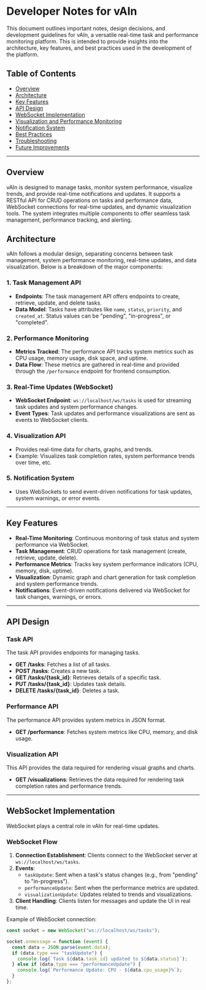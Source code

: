 # Developer Notes for vAIn

This document outlines important notes, design decisions, and development guidelines for vAIn, a versatile real-time task and performance monitoring platform. This is intended to provide insights into the architecture, key features, and best practices used in the development of the platform.

## Table of Contents

- [Overview](#overview)
- [Architecture](#architecture)
- [Key Features](#key-features)
- [API Design](#api-design)
- [WebSocket Implementation](#websocket-implementation)
- [Visualization and Performance Monitoring](#visualization-and-performance-monitoring)
- [Notification System](#notification-system)
- [Best Practices](#best-practices)
- [Troubleshooting](#troubleshooting)
- [Future Improvements](#future-improvements)

---

## Overview

vAIn is designed to manage tasks, monitor system performance, visualize trends, and provide real-time notifications and updates. It supports a RESTful API for CRUD operations on tasks and performance data, WebSocket connections for real-time updates, and dynamic visualization tools. The system integrates multiple components to offer seamless task management, performance tracking, and alerting.

## Architecture

vAIn follows a modular design, separating concerns between task management, system performance monitoring, real-time updates, and data visualization. Below is a breakdown of the major components:

### 1. **Task Management API**
- **Endpoints**: The task management API offers endpoints to create, retrieve, update, and delete tasks.
- **Data Model**: Tasks have attributes like `name`, `status`, `priority`, and `created_at`. Status values can be "pending", "in-progress", or "completed".
  
### 2. **Performance Monitoring**
- **Metrics Tracked**: The performance API tracks system metrics such as CPU usage, memory usage, disk space, and uptime.
- **Data Flow**: These metrics are gathered in real-time and provided through the `/performance` endpoint for frontend consumption.

### 3. **Real-Time Updates (WebSocket)**
- **WebSocket Endpoint**: `ws://localhost/ws/tasks` is used for streaming task updates and system performance changes.
- **Event Types**: Task updates and performance visualizations are sent as events to WebSocket clients.
  
### 4. **Visualization API**
- Provides real-time data for charts, graphs, and trends.
- Example: Visualizes task completion rates, system performance trends over time, etc.

### 5. **Notification System**
- Uses WebSockets to send event-driven notifications for task updates, system warnings, or error events.

---

## Key Features

- **Real-Time Monitoring**: Continuous monitoring of task status and system performance via WebSocket.
- **Task Management**: CRUD operations for task management (create, retrieve, update, delete).
- **Performance Metrics**: Tracks key system performance indicators (CPU, memory, disk, uptime).
- **Visualization**: Dynamic graph and chart generation for task completion and system performance trends.
- **Notifications**: Event-driven notifications delivered via WebSocket for task changes, warnings, or errors.

---

## API Design

### **Task API**
The task API provides endpoints for managing tasks. 

- **GET /tasks**: Fetches a list of all tasks.
- **POST /tasks**: Creates a new task.
- **GET /tasks/{task_id}**: Retrieves details of a specific task.
- **PUT /tasks/{task_id}**: Updates task details.
- **DELETE /tasks/{task_id}**: Deletes a task.

### **Performance API**
The performance API provides system metrics in JSON format.

- **GET /performance**: Fetches system metrics like CPU, memory, and disk usage.

### **Visualization API**
This API provides the data required for rendering visual graphs and charts.

- **GET /visualizations**: Retrieves the data required for rendering task completion rates and performance trends.

---

## WebSocket Implementation

WebSocket plays a central role in vAIn for real-time updates.

### WebSocket Flow
1. **Connection Establishment**: Clients connect to the WebSocket server at `ws://localhost/ws/tasks`.
2. **Events**:
   - `taskUpdate`: Sent when a task's status changes (e.g., from "pending" to "in-progress").
   - `performanceUpdate`: Sent when the performance metrics are updated.
   - `visualizationUpdate`: Updates related to trends and visualizations.
3. **Client Handling**: Clients listen for messages and update the UI in real time.

Example of WebSocket connection:

```javascript
const socket = new WebSocket("ws://localhost/ws/tasks");

socket.onmessage = function (event) {
  const data = JSON.parse(event.data);
  if (data.type === "taskUpdate") {
    console.log(`Task ${data.task_id} updated to ${data.status}`);
  } else if (data.type === "performanceUpdate") {
    console.log(`Performance Update: CPU - ${data.cpu_usage}%`);
  }
};
